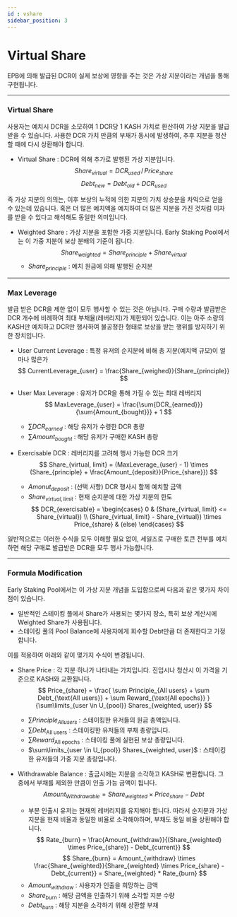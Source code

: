 ```yaml
---
id : vshare
sidebar_position: 3
---
```


# Virtual Share

EPB에 의해 발급된 DCR이 실제 보상에 영향을 주는 것은 가상 지분이라는 개념을 통해 구현됩니다.

---

### Virtual Share

사용자는 예치시 DCR을 소모하여 1 DCR당 1 KASH 가치로 환산하여 가상 지분을 발급 받을 수 있습니다. 사용한 DCR 가치 만큼의 부채가 동시에 발생하여, 추후 지분을 청산할 때에 다시 상환해야 합니다. 

+ Virtual Share : DCR에 의해 추가로 발행된 가상 지분입니다. 
    $$
    Share_{virtual} = DCR_{used} \, / \, Price_{share}
    $$
    $$
    Debt_{new} = Debt_{old} + DCR_{used}
    $$
    
즉 가상 지분의 의의는, 이후 보상의 누적에 의한 지분의 가치 상승분을 차익으로 얻을 수 있는데 있습니다. 혹은 더 많은 예치액을 예치하여 더 많은 지분을 가진 것처럼 이자를 받을 수 있다고 해석해도 동일한 의미입니다.

+ Weighted Share : 가상 지분을 포함한 가중 지분입니다. Early Staking Pool에서는 이 가중 지분이 보상 분배의 기준이 됩니다.
    $$
    Share_{weighted} = Share_{principle} + Share_{virtual}
    $$
    + $Share_{principle}$ : 예치 원금에 의해 발행된 순지분

---

### Max Leverage

발급 받은 DCR을 제한 없이 모두 행사할 수 있는 것은 아닙니다. 구매 수량과 발급받은 DCR 개수에 비례하여 최대 부채율(레버리지)가 제한되어 있습니다. 이는 아주 소량의 KASH만 예치하고 DCR만 행사하여 불공정한 형태로 보상을 받는 행위를 방지하기 위한 장치입니다. 

+ User Current Leverage : 특정 유저의 순지분에 비해 총 지분(예치액 규모)이 얼마나 많은가
    $$
    CurrentLeverage_{user} = \frac{Share_{weighed}}{Share_{principle}}
    $$

+ User Max Leverage : 유저가 DCR을 통해 가질 수 있는 최대 레버리지
    $$
    MaxLeverage_{user} = \frac{\sum{DCR_{earned}}}{\sum{Amount_{bought}}} + 1
    $$
    + $\sum{DCR_{earned}}$ : 해당 유저가 수령한 DCR 총량
    + $\sum{Amount_{bought}}$ : 해당 유저가 구매한 KASH 총량

+ Exercisable DCR : 레버리지를 고려해 행사 가능한 DCR 크기
    $$
    Share_{virtual, limit} = (MaxLeverage_{user} - 1) \times (Share_{principle} + \frac{Amount_{deposit}}{Price_{share}})
    $$
    + $Amonut_{deposit}$ : (선택 사항) DCR 행사시 함께 예치할 금액
    + $Share_{virtual, limit}$ : 현재 순지분에 대한 가상 지분의 한도
    $$
    DCR_{exercisable} = 
    \begin{cases}
        0 & (Share_{virtual, limit} <= Share_{virtual}) \\
        (Share_{virtual, limit} - Share_{virtual}) \times Price_{share}  & (else)
    \end{cases}
    $$

일반적으로는 이러한 수식을 모두 이해할 필요 없이, 세일즈로 구매한 토큰 전부를 예치하면 해당 구매로 발급받은 DCR을 모두 행사 가능합니다.

---

### Formula Modification

Early Staking Pool에서는 이 가상 지분 개념을 도입함으로써 다음과 같은 몇가지 차이점이 있습니다.

+ 일반적인 스테이킹 풀에서 Share가 사용되는 몇가지 장소, 특히 보상 계산시에 Weighted Share가 사용됩니다.
+ 스테이킹 풀의 Pool Balance에 사용자에게 회수할 Debt만큼 더 존재한다고 가정합니다.

이를 적용하여 아래와 같이 몇가지 수식이 변경됩니다.

+ Share Price : 각 지분 하나가 나타내는 가치입니다. 진입시나 청산시 이 가격을 기준으로 KASH와 교환됩니다.
    $$
    Price_{share} = \frac{
        \sum Principle_{All users} + 
        \sum Debt_{\text{All users}} + 
        \sum Reward_{\text{All epochs}}
    }{\sum\limits_{user \in U_{pool}} Shares_{weighted, user}}
    $$
    + $\sum Principle_{All users}$ : 스테이킹한 유저들의 원금 총액입니다.
    + $\sum Debt_{\text{All users}}$ : 스테이킹한 유저들의 부채 총량입니다.
    + $\sum Reward_{\text{All epochs}}$ : 스테이킹 풀에 실현된 보상 총량입니다.
    + $\sum\limits_{user \in U_{pool}} Shares_{weighted, user}$ : 스테이킹한 유저들의 가중 지분 총량입니다.

+ Withdrawable Balance : 출금시에는 지분을 소각하고 KASH로 변환합니다. 그 중에서 부채를 제외한 만큼이 인출 가능 금액이 됩니다.
    $$
    Amount_{Withdrawable} = Share_{weighted} \times Price_{share} - Debt
    $$
    + 부분 인출시 유저는 현재의 레버리지를 유지해야 합니다. 따라서 순지분과 가상 지분을 현재 비율과 동일한 비율로 소각해야하며, 부채도 동일 비율 상환해야 합니다.
    $$
    Rate_{burn} = \frac{Amount_{withdraw}}{(Share_{weighted} \times Price_{share}) - Debt_{current}}
    $$
    $$
    Share_{burn} = Amount_{withdraw} \times  \frac{Share_{weighted}}{Share_{weighted} \times Price_{share} - Debt_{current}} = Share_{weighted} * Rate_{burn}
    $$
    + $Amount_{withdraw}$ : 사용자가 인출을 희망하는 금액
    + $Share_{burn}$ : 해당 금액을 인출하기 위해 소각할 지분 수량
    + $Debt_{burn}$ : 해당 지분을 소각하기 위해 상환할 부채